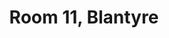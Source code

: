 ---
basin: 'No'
cudn: true
floor: Ground
grade: 2
images:
- /room_database/images/blantyre/blant_11_1.JPG
- /room_database/images/blantyre/blant_11_2.JPG
- /room_database/images/blantyre/blant_11_3.JPG
- /room_database/images/blantyre/blant_11_4.JPG
living_room: 'No'
location: Blantyre
name: '11'
network: Wired and Wireless
title: Room 11,  Blantyre
---